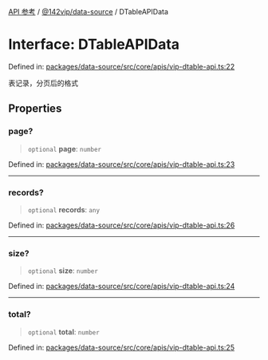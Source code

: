 [API 参考](../../../index.md) / [@142vip/data-source](../index.md) / DTableAPIData

# Interface: DTableAPIData

Defined in: [packages/data-source/src/core/apis/vip-dtable-api.ts:22](https://github.com/142vip/core-x/blob/15d5bc9ef4bece78c0e60bdf074a2d245f625100/packages/data-source/src/core/apis/vip-dtable-api.ts#L22)

表记录，分页后的格式

## Properties

### page?

> `optional` **page**: `number`

Defined in: [packages/data-source/src/core/apis/vip-dtable-api.ts:23](https://github.com/142vip/core-x/blob/15d5bc9ef4bece78c0e60bdf074a2d245f625100/packages/data-source/src/core/apis/vip-dtable-api.ts#L23)

***

### records?

> `optional` **records**: `any`

Defined in: [packages/data-source/src/core/apis/vip-dtable-api.ts:26](https://github.com/142vip/core-x/blob/15d5bc9ef4bece78c0e60bdf074a2d245f625100/packages/data-source/src/core/apis/vip-dtable-api.ts#L26)

***

### size?

> `optional` **size**: `number`

Defined in: [packages/data-source/src/core/apis/vip-dtable-api.ts:24](https://github.com/142vip/core-x/blob/15d5bc9ef4bece78c0e60bdf074a2d245f625100/packages/data-source/src/core/apis/vip-dtable-api.ts#L24)

***

### total?

> `optional` **total**: `number`

Defined in: [packages/data-source/src/core/apis/vip-dtable-api.ts:25](https://github.com/142vip/core-x/blob/15d5bc9ef4bece78c0e60bdf074a2d245f625100/packages/data-source/src/core/apis/vip-dtable-api.ts#L25)
